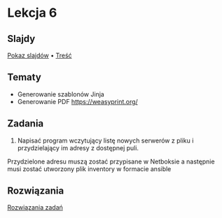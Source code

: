 # Lekcja 6

## Slajdy

[Pokaz slajdów](Slajdy.html) • [Treść](Slajdy.md)

## Tematy

- Generowanie szablonów Jinja
- Generowanie PDF https://weasyprint.org/

## Zadania

1. Napisać program wczytujący listę nowych serwerów z pliku
i przydzielający im adresy z dostępnej puli.

Przydzielone adresu muszą zostać przypisane w Netboksie
a następnie musi zostać utworzony plik inventory w formacie ansible


## Rozwiązania

[Rozwiązania zadań](Rozwiazania.md)